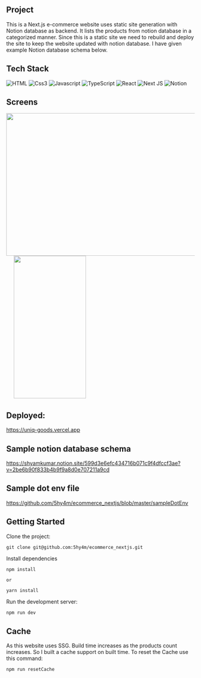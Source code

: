 ## Project

This is a Next.js e-commerce website uses static site generation with Notion database as backend. It lists the products from notion database in a categorized manner. Since this is a static site we need to rebuild and deploy the site to keep the website updated with notion database. I have given example Notion database schema below.

## Tech Stack

![HTML](https://img.shields.io/badge/HTML-239120?style=for-the-badge&logo=html5&logoColor=white)
![Css3](https://img.shields.io/badge/CSS3-1572B6?style=for-the-badge&logo=css3&logoColor=white)
![Javascript](https://img.shields.io/badge/JavaScript-F7DF1E?style=for-the-badge&logo=javascript&logoColor=black)
![TypeScript](https://img.shields.io/badge/typescript-%23007ACC.svg?style=for-the-badge&logo=typescript&logoColor=white)
![React](https://img.shields.io/badge/react-%2320232a.svg?style=for-the-badge&logo=react&logoColor=%2361DAFB)
![Next JS](https://img.shields.io/badge/Next-black?style=for-the-badge&logo=next.js&logoColor=white)
![Notion](https://img.shields.io/badge/Notion-%23000000.svg?style=for-the-badge&logo=notion&logoColor=white)

## Screens

<img src="https://user-images.githubusercontent.com/29056397/235417782-fb22cb6e-bfb2-4ff9-bffd-e31846c80e69.gif" width="580" height="380"/>&nbsp;&nbsp;&nbsp;&nbsp;
<img src="https://user-images.githubusercontent.com/29056397/235417791-605d09f7-7495-4ef2-a7ae-179df8e60944.gif" width="193" height="380"/>

## Deployed:

https://uniq-goods.vercel.app

## Sample notion database schema

https://shyamkumar.notion.site/599d3e6efc434716b071c9f4dfccf3ae?v=2be6b90f833b4b9f9a8d0e707211a9cd

## Sample dot env file

https://github.com/5hy4m/ecommerce_nextjs/blob/master/sampleDotEnv

## Getting Started

Clone the project:

```
git clone git@github.com:5hy4m/ecommerce_nextjs.git
```

Install dependencies

```
npm install

or

yarn install
```

Run the development server:

```bash
npm run dev
```

## Cache

As this website uses SSG. Build time increases as the products count increases. So I built a cache support on built time. To reset the Cache use this command:

```
npm run resetCache
```
